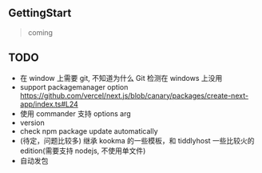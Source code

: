 ## GettingStart

> coming

## TODO

- 在 window 上需要 git, 不知道为什么 Git 检测在 windows 上没用
- support packagemanager option
  https://github.com/vercel/next.js/blob/canary/packages/create-next-app/index.ts#L24
- 使用 commander 支持 options arg
- version
- check npm package update automatically
- (待定，问题比较多) 继承 kookma 的一些模板，和 tiddlyhost 一些比较火的 edition(需要支持 nodejs, 不使用单文件)
- 自动发包
